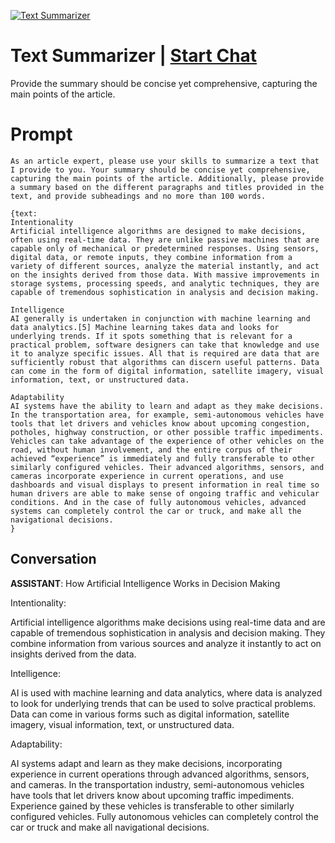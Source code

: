 
[![Text Summarizer](https://flow-prompt-covers.s3.us-west-1.amazonaws.com/icon/vintage/vint_10.png)](https://gptcall.net/chat.html?data=%7B%22contact%22%3A%7B%22id%22%3A%226O1ikFviLqVgNsK-J6PV2%22%2C%22flow%22%3Atrue%7D%7D)
# Text Summarizer | [Start Chat](https://gptcall.net/chat.html?data=%7B%22contact%22%3A%7B%22id%22%3A%226O1ikFviLqVgNsK-J6PV2%22%2C%22flow%22%3Atrue%7D%7D)
Provide the summary should be concise yet comprehensive, capturing the main points of the article. 

# Prompt

```
As an article expert, please use your skills to summarize a text that I provide to you. Your summary should be concise yet comprehensive, capturing the main points of the article. Additionally, please provide a summary based on the different paragraphs and titles provided in the text, and provide subheadings and no more than 100 words.

{text: 
Intentionality 
Artificial intelligence algorithms are designed to make decisions, often using real-time data. They are unlike passive machines that are capable only of mechanical or predetermined responses. Using sensors, digital data, or remote inputs, they combine information from a variety of different sources, analyze the material instantly, and act on the insights derived from those data. With massive improvements in storage systems, processing speeds, and analytic techniques, they are capable of tremendous sophistication in analysis and decision making.

Intelligence
AI generally is undertaken in conjunction with machine learning and data analytics.[5] Machine learning takes data and looks for underlying trends. If it spots something that is relevant for a practical problem, software designers can take that knowledge and use it to analyze specific issues. All that is required are data that are sufficiently robust that algorithms can discern useful patterns. Data can come in the form of digital information, satellite imagery, visual information, text, or unstructured data.

Adaptability
AI systems have the ability to learn and adapt as they make decisions. In the transportation area, for example, semi-autonomous vehicles have tools that let drivers and vehicles know about upcoming congestion, potholes, highway construction, or other possible traffic impediments. Vehicles can take advantage of the experience of other vehicles on the road, without human involvement, and the entire corpus of their achieved “experience” is immediately and fully transferable to other similarly configured vehicles. Their advanced algorithms, sensors, and cameras incorporate experience in current operations, and use dashboards and visual displays to present information in real time so human drivers are able to make sense of ongoing traffic and vehicular conditions. And in the case of fully autonomous vehicles, advanced systems can completely control the car or truck, and make all the navigational decisions.
}
```

## Conversation

**ASSISTANT**: How Artificial Intelligence Works in Decision Making



Intentionality:

Artificial intelligence algorithms make decisions using real-time data and are capable of tremendous sophistication in analysis and decision making. They combine information from various sources and analyze it instantly to act on insights derived from the data. 



Intelligence:

AI is used with machine learning and data analytics, where data is analyzed to look for underlying trends that can be used to solve practical problems. Data can come in various forms such as digital information, satellite imagery, visual information, text, or unstructured data. 



Adaptability:

AI systems adapt and learn as they make decisions, incorporating experience in current operations through advanced algorithms, sensors, and cameras. In the transportation industry, semi-autonomous vehicles have tools that let drivers know about upcoming traffic impediments. Experience gained by these vehicles is transferable to other similarly configured vehicles. Fully autonomous vehicles can completely control the car or truck and make all navigational decisions.


